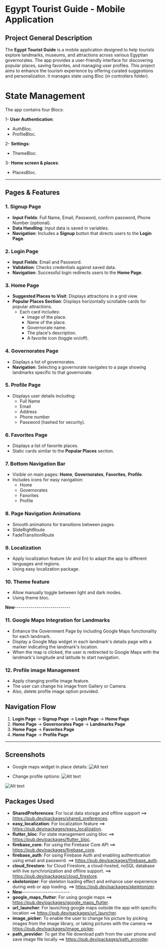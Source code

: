# Egypt Tourist Guide - Mobile Application

## Project General Description

The **Egypt Tourist Guide** is a mobile application designed to help tourists explore landmarks, museums, and attractions across various Egyptian governorates. The app provides a user-friendly interface for discovering popular places, saving favorites, and managing user profiles. This project aims to enhance the tourism experience by offering curated suggestions and personalization.
it manages state using Bloc (in controllers folder).

# State Management
The app contains four Blocs:
                                      
1- **User Authentication**:                  
   - AuthBloc.
   - ProfileBloc.
     
2- **Settings**:                                                            
   - ThemeBloc.
     
3- **Home screen & places**:                     
  - PlacesBloc.

  -------------------

## Pages & Features

### 1. Signup Page
- **Input Fields**: Full Name, Email, Password, confirm password, Phone Number (optional).
- **Data Handling**: Input data is saved in variables.
- **Navigation**: Includes a **Signup** button that directs users to the **Login Page**.

### 2. Login Page
- **Input Fields**: Email and Password.
- **Validation**: Checks credentials against saved data.
- **Navigation**: Successful login redirects users to the **Home Page**.

### 3. Home Page
- **Suggested Places to Visit**: Displays attractions in a grid view.
- **Popular Places Section**: Displays horizontally scrollable cards for popular attractions.
  - Each card includes:
    - Image of the place.
    - Name of the place.
    - Governorate name.
    - The place's description.
    - A favorite icon (toggle on/off).

### 4. Governorates Page
- Displays a list of governorates.
- **Navigation**: Selecting a governorate navigates to a page showing landmarks specific to that governorate.

### 5. Profile Page
- Displays user details including:
  - Full Name
  - Email
  - Address
  - Phone number
  - Password (hashed for security).

### 6. Favorites Page
- Displays a list of favorite places.
- Static cards similar to the **Popular Places** section.

### 7. Bottom Navigation Bar
- Visible on main pages: **Home**, **Governorates**, **Favorites**, **Profile**.
- Includes icons for easy navigation:
  - Home
  - Governorates
  - Favorites
  - Profile

### 8. Page Navigation Animations
- Smooth animations for transitions between pages.
- SlideRightRoute
- FadeTransitionRoute

### 9. Localization
- Apply localization feature (Ar and En) to adapt the app to different languages and regions.
- Using easy localization package.

### 10. Theme feature
- Allow manually toggle between light and dark modes.
- Using theme bloc.
                                                                                       
**New**----------------------------
### 11. Google Maps Integration for Landmarks
- Enhance the Government Page by including Google Maps functionality for each landmark.
- Display a Google Map widget in each landmark's details page with a marker indicating the landmark's location.
- When the map is clicked, the user is redirected to Google Maps with the landmark's longitude and latitude to start navigation.

### 12. Profile image Management
 - Apply changing profile image feature.
 - The user can change his image from Gallery or Camera.
 - Also, delete profile image option provided.

## Navigation Flow
1. **Login Page** → **Signup Page** → **Login Page** → **Home Page**
2. **Home Page** → **Governorates Page** → **Landmarks Page**
3. **Home Page** → **Favorites Page**
4. **Home Page** → **Profile Page**

-------

## Screenshots
- Google maps widget in place details:
![Alt text](place_details.png)

- Change profile options:
![Alt text](change_profile1.png)

![Alt text](change_profile2.png)

## **Packages Used**
- **SharedPreferences**: For local data storage and offline support ==> https://pub.dev/packages/shared_preferences.
- **easy_localization**: For localization feature ==> https://pub.dev/packages/easy_localization.
- **flutter_bloc**: For state management using bloc ==> https://pub.dev/packages/flutter_bloc.
- **firebase_core**:  For using the Firebase Core API ==> https://pub.dev/packages/firebase_core.
- **firebase_auth**: For using Firebase Auth and enabling authentication using email and password. ==> https://pub.dev/packages/firebase_auth.
- **cloud_firestore**: for Cloud Firestore, a cloud-hosted, noSQL database with live synchronization and offline support. ==> https://pub.dev/packages/cloud_firestore.
- **skeletonizer**: For skeleton loading effect and enhance user experience during web or app loading. ==> https://pub.dev/packages/skeletonizer.                                               
- **New**------------------------
- **google_maps_flutter**: For using google maps ==> https://pub.dev/packages/google_maps_flutter.
- **url_launcher**: For launching google maps outside the app with specific location ==> https://pub.dev/packages/url_launcher.
- **image_picker**: To enable the user to change his picture by picking images from the image library, or taking pictures with the camera ==> https://pub.dev/packages/image_picker.
- **path_provider**: To get the file download path from the user phone and save image file locally  ==> https://pub.dev/packages/path_provider.
